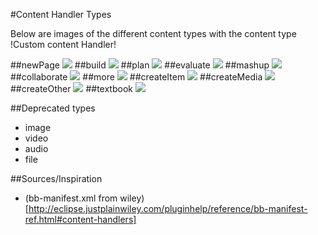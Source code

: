 #Content Handler Types

Below are images of the different content types with the content type !Custom content Handler!

##newPage
![](newPage.png?raw=true)
##build
![](build.png?raw=true)
##plan
![](plan.png?raw=true)
##evaluate
![](evaluate.png?raw=true)
##mashup
![](mashup.png?raw=true)
##collaborate
![](collaborate.png?raw=true)
##more
![](more.png?raw=true)
##createItem
![](createItem.png?raw=true)
##createMedia
![](createMedia.png?raw=true)
##createOther
![](createOther.png?raw=true)
##textbook
![](textbook.png?raw=true)

##Deprecated types
* image 
* video 
* audio 
* file

##Sources/Inspiration
* (bb-manifest.xml from wiley)[http://eclipse.justplainwiley.com/pluginhelp/reference/bb-manifest-ref.html#content-handlers]
